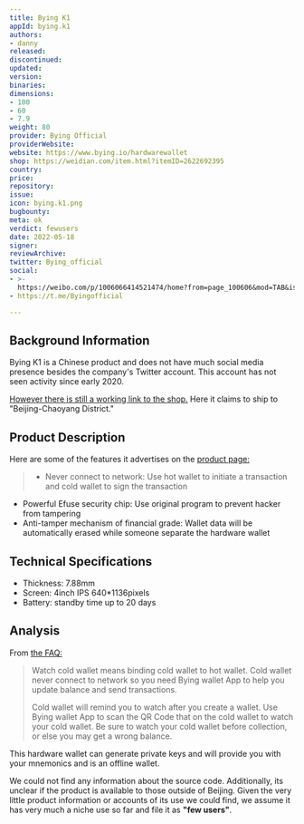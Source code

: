 ```yaml
---
title: Bying K1
appId: bying.k1
authors:
- danny
released: 
discontinued: 
updated: 
version: 
binaries: 
dimensions:
- 100
- 60
- 7.9
weight: 80
provider: Bying Official
providerWebsite: 
website: https://www.bying.io/hardwarewallet
shop: https://weidian.com/item.html?itemID=2622692395
country: 
price: 
repository: 
issue: 
icon: bying.k1.png
bugbounty: 
meta: ok
verdict: fewusers
date: 2022-05-18
signer: 
reviewArchive: 
twitter: Bying_official
social:
- >-
  https://weibo.com/p/1006066414521474/home?from=page_100606&mod=TAB&is_all=1#place
- https://t.me/Byingofficial

---
```


## Background Information

Bying K1 is a Chinese product and does not have much social media presence besides the company's Twitter account. This account has not seen activity since early 2020.

[However there is still a working link to the shop.](https://weidian.com/item.html?itemID=2622692395) Here it claims to ship to "Beijing-Chaoyang District."

## Product Description 

Here are some of the features it advertises on the [product page:](https://www.bying.io/bying/hardwarewallet)

>- Never connect to network: Use hot wallet to initiate a transaction and cold wallet to sign the transaction
- Powerful Efuse security chip: Use original program to prevent hacker from tampering
- Anti-tamper mechanism of financial grade: Wallet data will be automatically erased while someone separate the hardware wallet

## Technical Specifications

- Thickness: 7.88mm
- Screen: 4inch IPS 640*1136pixels
- Battery: standby time up to 20 days

## Analysis 

From [the FAQ:](https://bying.io/help)

> Watch cold wallet means binding cold wallet to hot wallet. Cold wallet never connect to network so you need Bying wallet App to help you update balance and send transactions.
>
> Cold wallet will remind you to watch after you create a wallet. Use Bying wallet App to scan the QR Code that on the cold wallet to watch your cold wallet. Be sure to watch your cold wallet before collection, or else you may get a wrong balance.

This hardware wallet can generate private keys and will provide you with your mnemonics and is an offline wallet. 

We could not find any information about the source code. Additionally, its unclear if the product is available to those outside of Beijing. Given the very little product information or accounts of its use we could find, we assume it has very much a niche use so far and file it as **"few users"**.